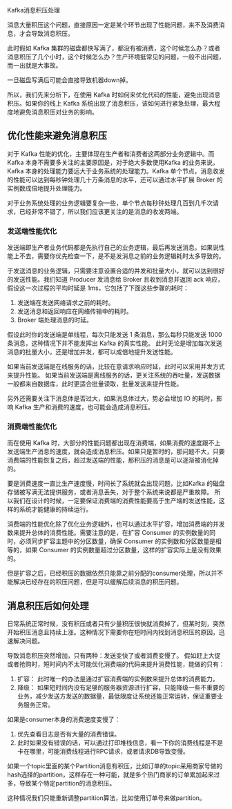 Kafka消息积压处理

消息大量积压这个问题，直接原因一定是某个环节出现了性能问题，来不及消费消息，才会导致消息积压。

此时假如 Kafka 集群的磁盘都快写满了，都没有被消费，这个时候怎么办？或者消息积压了⼏个⼩时，这个时候怎么办？生产环境挺常⻅的问题，⼀般不出问题，而⼀出就是⼤事故。

一旦磁盘写满后可能会直接导致机器down掉。

所以，我们先来分析下，在使用 Kafka 时如何来优化代码的性能，避免出现消息积压。如果你的线上 Kafka 系统出现了消息积压，该如何进行紧急处理，最大程度地避免消息积压对业务的影响。

## 优化性能来避免消息积压

对于 Kafka 性能的优化，主要体现在生产者和消费者这两部分业务逻辑中。而 Kafka 本身不需要多关注的主要原因是，对于绝大多数使用Kafka 的业务来说，Kafka 本身的处理能力要远大于业务系统的处理能力。Kafka 单个节点，消息收发的性能可以达到每秒钟处理几十万条消息的水平，还可以通过水平扩展 Broker 的实例数成倍地提升处理能力。



对于业务系统处理的业务逻辑要复杂一些，单个节点每秒钟处理几百到几千次请求，已经非常不错了，所以我们应该更关注的是消息的收发两端。


### 发送端性能优化
发送端即生产者业务代码都是先执行自己的业务逻辑，最后再发送消息。如果说性能上不去，需要你优先检查一下，是不是发消息之前的业务逻辑耗时太多导致的。



于发送消息的业务逻辑，只需要注意设置合适的并发和批量大小，就可以达到很好的发送性能。我们知道 Producer 发消息给 Broker 且收到消息并返回 ack 响应，假设这一次过程的平均时延是 1ms，它包括了下面这些步骤的耗时：
1. 发送端在发送网络请求之前的耗时。
2. 发送消息和返回响应在网络传输中的耗时。
3. Broker 端处理消息的时延。

假设此时你的发送端是单线程，每次只能发送 1 条消息，那么每秒只能发送 1000 条消息，这种情况下并不能发挥出 Kafka 的真实性能。
此时无论是增加每次发送消息的批量大小，还是增加并发，都可以成倍地提升发送性能。

如果当前发送端是在线服务的话，比较在意请求响应时延，此时可以采用并发方式来提升性能。
如果当前发送端是离线服务的话，更关注系统的吞吐量，发送数据一般都来自数据库，此时更适合批量读取，批量发送来提升性能。

另外还需要关注下消息体是否过大，如果消息体过大，势必会增加 IO 的耗时，影响 Kafka 生产和消费的速度，也可能会造成消息积压。

### 消费端性能优化

而在使用 Kafka 时，大部分的性能问题都出现在消费端，如果消费的速度跟不上发送端生产消息的速度，就会造成消息积压。如果只是暂时的，那问题不大，只要消费端的性能恢复之后，超过发送端的性能，那积压的消息是可以逐渐被消化掉的。

要是消费速度一直比生产速度慢，时间长了系统就会出现问题，比如Kafka 的磁盘存储被写满无法提供服务，或者消息丢失，对于整个系统来说都是严重故障。
所以我们在设计的时候，一定要保证消费端的消费性能要高于生产端的发送性能，这样的系统才能健康的持续运行。

消费端的性能优化除了优化业务逻辑外，也可以通过水平扩容，增加消费端的并发数来提升总体的消费性能。需要注意的是，在扩容 Consumer 的实例数量的同时，必须同步扩容主题中的分区数量，确保 Consumer 的实例数和分区数量是相等的，如果 Consumer 的实例数量超过分区数量，这样的扩容实际上是没有效果的。

但是扩容之后，已经积压的数据依然只能靠之前分配的consumer处理，所以并不能解决已经存在的积压问题，但是可以缓解后续消息的积压问题。


## 消息积压后如何处理

日常系统正常时候，没有积压或者只有少量积压很快就消费掉了，但某时刻，突然开始积压消息且持续上涨。这种情况下需要你在短时间内找到消息积压的原因，迅速解决问题。

导致消息积压突然增加，只有两种：发送变快了或者消费变慢了。
假如赶上大促或者抢购时，短时间内不太可能优化消费端的代码来提升消费性能，能做的只有：

1. 扩容： 此时唯一的办法是通过扩容消费端的实例数来提升总体的消费能力。
2. 降级： 如果短时间内没有足够的服务器资源进行扩容，只能降级一些不重要的业务，减少发送方发送的数据量，最低限度让系统还能正常运转，保证重要业务服务正常。

如果是consumer本身的消费速度变慢了：

1. 优先查看日志是否有大量的消费错误。
2. 此时如果没有错误的话，可以通过打印堆栈信息，看一下你的消费线程是不是卡在哪里，可能消费线程进行RPC请求，或者请求DB导致变慢。

如果一个topic里面的某个Partition消息有积压，比如订单的topic采用商家号做的hash选择的partition，这样存在一种可能，就是多个热门商家的订单累加起来过多，导致某个特定partition的消息积压。

这种情况我们只能重新调整partition算法，比如使用订单号来做partition。
